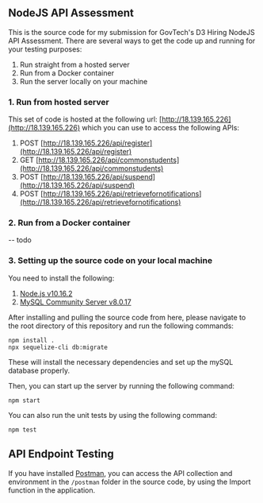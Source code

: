 ## NodeJS API Assessment

This is the source code for my submission for GovTech's D3 Hiring NodeJS API Assessment. There are several ways to get the code up and running for your testing purposes:

1. Run straight from a hosted server
2. Run from a Docker container
3. Run the server locally on your machine


### 1. Run from hosted server
This set of code is hosted at the following url: [http://18.139.165.226](http://18.139.165.226) which you can use to access the following APIs:

1. POST [http://18.139.165.226/api/register](http://18.139.165.226/api/register)
2. GET [http://18.139.165.226/api/commonstudents](http://18.139.165.226/api/commonstudents)
3. POST [http://18.139.165.226/api/suspend](http://18.139.165.226/api/suspend)
4. POST [http://18.139.165.226/api/retrievefornotifications](http://18.139.165.226/api/retrievefornotifications)

### 2. Run from a Docker container
-- todo


### 3. Setting up the source code on your local machine
You need to install the following:

1. [Node.js v10.16.2](https://nodejs.org/dist/v10.16.2/)
2. [MySQL Community Server v8.0.17](https://dev.mysql.com/downloads/mysql/)

After installing and pulling the source code from here, please navigate to the root directory of this repository and run the following commands:

    npm install .
    npx sequelize-cli db:migrate

These will install the necessary dependencies and set up the mySQL database properly.

Then, you can start up the server by running the following command:

    npm start

You can also run the unit tests by using the following command:

    npm test


## API Endpoint Testing 
If you have installed [Postman](https://www.getpostman.com/), you can access the API collection and environment in the `/postman` folder in the source code, by using the Import function in the application.
